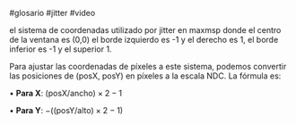 #glosario #jitter #video 

el sistema de coordenadas utilizado por jitter en maxmsp donde el centro de la ventana es (0,0) el borde izquierdo es -1 y el derecho es 1, el borde inferior es -1 y el superior 1.


Para ajustar las coordenadas de píxeles a este sistema, podemos convertir las posiciones de (posX, posY) en píxeles a la escala NDC. La fórmula es:

• **Para X**: $(\text{posX} / \text{ancho}) \times 2 - 1$

• **Para Y**: $-((\text{posY} / \text{alto}) \times 2 - 1)$




